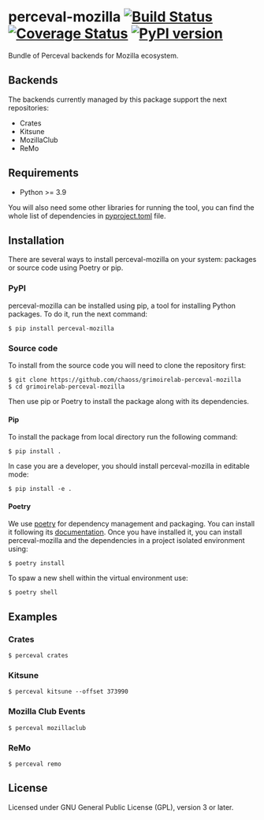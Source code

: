 # perceval-mozilla [![Build Status](https://github.com/chaoss/grimoirelab-perceval-mozilla/workflows/tests/badge.svg)](https://github.com/chaoss/grimoirelab-perceval-mozilla/actions?query=workflow:tests+branch:master+event:push) [![Coverage Status](https://img.shields.io/coveralls/chaoss/grimoirelab-perceval-mozilla.svg)](https://coveralls.io/r/chaoss/grimoirelab-perceval-mozilla?branch=master) [![PyPI version](https://badge.fury.io/py/perceval-mozilla.svg)](https://badge.fury.io/py/perceval-mozilla)

Bundle of Perceval backends for Mozilla ecosystem.

## Backends

The backends currently managed by this package support the next repositories:

* Crates
* Kitsune
* MozillaClub
* ReMo

## Requirements

 * Python >= 3.9

You will also need some other libraries for running the tool, you can find the
whole list of dependencies in [pyproject.toml](pyproject.toml) file.

## Installation

There are several ways to install perceval-mozilla on your system: packages or source 
code using Poetry or pip.

### PyPI

perceval-mozilla can be installed using pip, a tool for installing Python packages. 
To do it, run the next command:
```
$ pip install perceval-mozilla
```

### Source code

To install from the source code you will need to clone the repository first:
```
$ git clone https://github.com/chaoss/grimoirelab-perceval-mozilla
$ cd grimoirelab-perceval-mozilla
```

Then use pip or Poetry to install the package along with its dependencies.

#### Pip
To install the package from local directory run the following command:
```
$ pip install .
```
In case you are a developer, you should install perceval-mozilla in editable mode:
```
$ pip install -e .
```

#### Poetry
We use [poetry](https://python-poetry.org/) for dependency management and 
packaging. You can install it following its [documentation](https://python-poetry.org/docs/#installation).
Once you have installed it, you can install perceval-mozilla and the dependencies in 
a project isolated environment using:
```
$ poetry install
```
To spaw a new shell within the virtual environment use:
```
$ poetry shell
```

## Examples

### Crates

```
$ perceval crates
```

### Kitsune

```
$ perceval kitsune --offset 373990
```

### Mozilla Club Events

```
$ perceval mozillaclub
```

### ReMo
```
$ perceval remo
```

## License

Licensed under GNU General Public License (GPL), version 3 or later.
